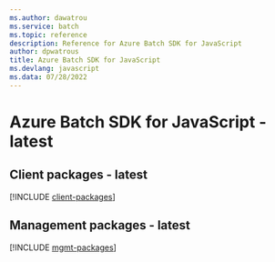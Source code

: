 ```yaml
---
ms.author: dawatrou
ms.service: batch
ms.topic: reference
description: Reference for Azure Batch SDK for JavaScript
author: dpwatrous
title: Azure Batch SDK for JavaScript
ms.devlang: javascript
ms.data: 07/28/2022
---
```

# Azure Batch SDK for JavaScript - latest

## Client packages - latest
[!INCLUDE [client-packages](batch-client-index.md)]
## Management packages - latest
[!INCLUDE [mgmt-packages](batch-mgmt-index.md)]